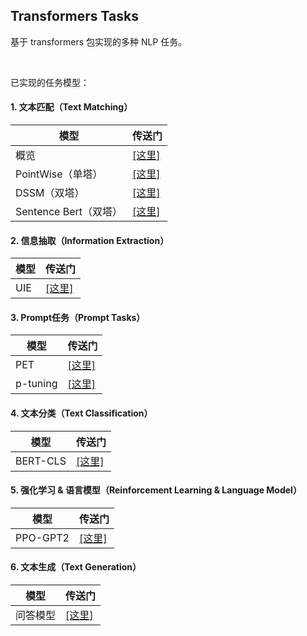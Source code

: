 ## Transformers Tasks

基于 transformers 包实现的多种 NLP 任务。

<br>

已实现的任务模型：

#### 1. 文本匹配（Text Matching）

| 模型  | 传送门  |
|---|---|
| 概览  | [[这里]](./text_matching/readme.md) |
| PointWise（单塔）  | [[这里]](./text_matching/train_pointwise.sh) |
| DSSM（双塔）  | [[这里]](./text_matching/train_dssm.sh) |
| Sentence Bert（双塔）  | [[这里]](./text_matching/train_sentence_transformer.sh) |


#### 2. 信息抽取（Information Extraction）

| 模型  | 传送门  |
|---|---|
| UIE  | [[这里]](./UIE/readme.md) |


#### 3. Prompt任务（Prompt Tasks）

| 模型  | 传送门  |
|---|---|
| PET  | [[这里]](./prompt_tasks/PET/readme.md) |
| p-tuning  | [[这里]](./prompt_tasks/p-tuning/readme.md) |


#### 4. 文本分类（Text Classification）

| 模型  | 传送门  |
|---|---|
| BERT-CLS  | [[这里]](./text_classification/train.sh) |


#### 5. 强化学习 & 语言模型（Reinforcement Learning & Language Model）

| 模型  | 传送门  |
|---|---|
| PPO-GPT2  | [[这里]](./RLHF/readme.md) |

#### 6. 文本生成（Text Generation）

| 模型  | 传送门  |
|---|---|
| 问答模型 | [[这里]](./answer_generation/readme.md) |